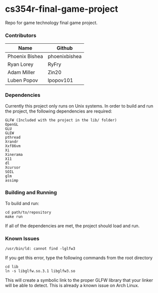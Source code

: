 # cs354r-final-game-project
Repo for game technology final game project.

### Contributors
| Name           | Github         |
|----------------|----------------|
| Phoenix Bishea | phoenixbishea  |
| Ryan Lorey     | RyFry          |
| Adam Miller    | Zin20          |
| Luben Popov    | lpopov101      |

### Dependencies
Currently this project only runs on Unix systems.
In order to build and run the project, the following dependencies are required:
```
GLFW (Included with the project in the lib/ folder)
OpenGL
GLU
GLEW
pthread
Xrandr
Xxf86vm
Xi
Xinerama
X11
dl
Xcursor
SOIL
glm
assimp
```

### Building and Running
To build and run:
```
cd path/to/repository
make run
```
If all of the dependencies are met, the project should load and run.

### Known Issues
```
/usr/bin/ld: cannot find -lglfw3
```
If you get this error, type the following commands from the root directory
```
cd lib
ln -s libglfw.so.3.1 libglfw3.so
```
This will create a symbolic link to the proper GLFW library that your linker will be able to detect.
This is already a known issue on Arch Linux.

